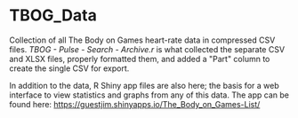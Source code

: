 # TBOG_Data

Collection of all The Body on Games heart-rate data in compressed CSV files.
*TBOG - Pulse - Search - Archive.r* is what collected the separate CSV and XLSX files, properly formatted them, and added a "Part" column to create the single CSV for export.

In addition to the data, R Shiny app files are also here; the basis for a web interface to view statistics and graphs from any of this data.
The app can be found here: https://guestjim.shinyapps.io/The_Body_on_Games-List/
